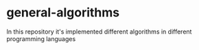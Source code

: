 # general-algorithms
In this repository it's implemented different algorithms in different programming languages
